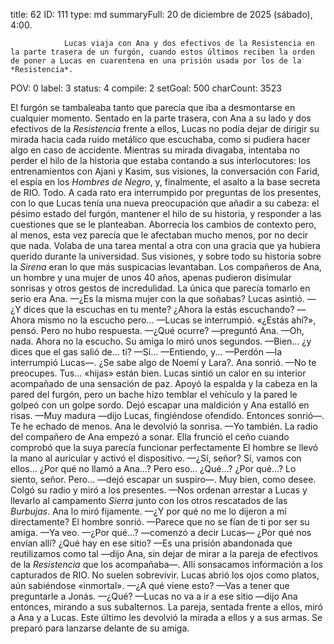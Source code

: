 title:          62
ID:             111
type:           md
summaryFull:    20 de diciembre de 2025 (sábado), 4:00.
                
                Lucas viaja con Ana y dos efectivos de la Resistencia en la parte trasera de un furgón, cuando estos últimos reciben la orden de poner a Lucas en cuarentena en una prisión usada por los de la *Resistencia*.
POV:            0
label:          3
status:         4
compile:        2
setGoal:        500
charCount:      3523


El furgón se tambaleaba tanto que parecía que iba a desmontarse en cualquier momento. Sentado en la parte trasera, con Ana a su lado y dos efectivos de la *Resistencia* frente a ellos, Lucas no podía dejar de dirigir su mirada hacia cada ruido metálico que escuchaba, como si pudiera hacer algo en caso de accidente.
Mientras su mirada divagaba, intentaba no perder el hilo de la historia que estaba contando a sus interlocutores: los entrenamientos con Ajani y Kasim, sus visiones, la conversación con Farid, el espía en los *Hombres de Negro*, y, finalmente, el asalto a la base secreta de RIO.
Todo.
A cada rato era interrumpido por preguntas de los presentes, con lo que Lucas tenía una nueva preocupación que añadir a su cabeza: el pésimo estado del furgón, mantener el hilo de su historia, y responder a las cuestiones que se le planteaban.
Aborrecía los cambios de contexto pero, al menos, esta vez parecía que le afectaban mucho menos, por no decir que nada. Volaba de una tarea mental a otra con una gracia que ya hubiera querido durante la universidad.
Sus visiones, y sobre todo su historia sobre la *Sirena* eran lo que más suspicacias levantaban. Los compañeros de Ana, un hombre y una mujer de unos 40 años, apenas pudieron disimular sonrisas y otros gestos de incredulidad. La única que parecía tomarlo en serio era Ana.
—¿Es la misma mujer con la que soñabas?
Lucas asintió.
—¿Y dices que la escuchas en tu mente? ¿Ahora la estás escuchando?
—Ahora mismo no la escucho pero... —Lucas se interrumpió.
«¿Estás ahí?», pensó.
Pero no hubo respuesta.
—¿Qué ocurre? —preguntó Ana.
—Oh, nada. Ahora no la escucho.
Su amiga lo miró unos segundos.
—Bien... ¿y dices que el gas salió de... ti?
—Sí...
—Entiendo, y...
—Perdón —la interrumpió Lucas—. ¿Se sabe algo de Noemí y Lara?.
Ana sonrió.
—No te preocupes. Tus... «hijas» están bien.
Lucas sintió un calor en su interior acompañado de una sensación de paz. Apoyó la espalda y la cabeza en la pared del furgón, pero un bache hizo temblar el vehículo y la pared le golpeó con un golpe sordo.
Dejó escapar una maldición y Ana estalló en risas.
—Muy madura —dijo Lucas, fingiéndose ofendido. Entonces sonrió—. Te he echado de menos.
Ana le devolvió la sonrisa.
—Yo también.
La radio del compañero de Ana empezó a sonar. Ella frunció el ceño cuando comprobó que la suya parecía funcionar perfectamente
El hombre se llevó la mano al auricular y activó el dispositivo.
—¿Sí, señor? Sí, vamos con ellos... ¿Por qué no llamó a Ana...? Pero eso... ¿Qué...? ¿Por qué...? Lo siento, señor. Pero... —dejó escapar un suspiro—. Muy bien, como desee.
Colgó su radio y miró a los presentes.
—Nos ordenan arrestar a Lucas y llevarlo al campamento *Sierra* junto con los otros rescatados de las *Burbujas*.
Ana lo miró fijamente.
—¿Y por qué no me lo dijeron a mí directamente?
El hombre sonrió.
—Parece que no se fían de ti por ser su amiga.
—Ya veo.
—¿Por qué...? —comenzó a decir Lucas— ¿Por qué nos envían allí? ¿Qué hay en ese sitio?
—Es una prisión abandonada que reutilizamos como tal —dijo Ana, sin dejar de mirar a la pareja de efectivos de la *Resistencia* que los acompañaba—. Allí sonsacamos información a los capturados de RIO. No suelen sobrevivir.
Lucas abrió los ojos como platos, aún sabiéndose «inmortal».
—¿A qué viene esto?
—Vas a tener que preguntarle a Jonás.
—¿Qué?
—Lucas no va a ir a ese sitio —dijo Ana entonces, mirando a sus subalternos.
La pareja, sentada frente a ellos, miró a Ana y a Lucas. Este último les devolvió la mirada a ellos y a sus armas.
Se preparó para lanzarse delante de su amiga.